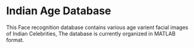 # Indian Age Database

This Face recognition database contains various age varient facial images of Indian Celebrities, The database is currently organized in MATLAB format.

